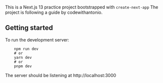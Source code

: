 This is a Next.js 13 practice project bootstrapped with `create-next-app` 
The project is following a guide by codewithantonio.

## Getting started
To run the development server:
```
    npm run dev
    # or
    yarn dev
    # or
    pnpm dev
```

The server should be listening at http://localhost:3000